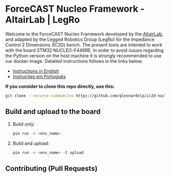 # ForceCAST Nucleo Framework - AltairLab | LegRo

Welcome to the ForceCAST Nucleo Framework developed by the [AltairLab](https://gitlab.com/altairLab/elasticteam/ForecastNucleoFramework-test/-/tree/NEXT/), and adapted by the Legged Robotics Group (LegRo) for the Impedance Control 2 Dimensions (IC2D) bench. The present tools are intented to work with the board STM32 NUCLEO-F446RE. In order to avoid issues regarding the Python version on the host machine it is strongly recommended to use our docker image. Detailed instructions follows in the links below.

- [Instructions in English](instructions/README_EN.md)
- [Instruções em Português](instructions/README_PTBR.md)

**If you consider to clone this repo directly, use this:**
```bash
git clone --recurse-submodules https://github.com/qleonardolp/ic2d-nucleo.git
```

## Build and upload to the board

1. Build only:
    ```bash
    pio run -e <env_name>
    ```

2. Build and upload:  
    ```bash
    pio run -e <env_name> -t upload  
    ```
## Contributing (Pull Requests)
